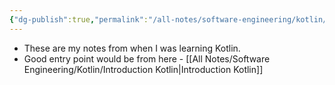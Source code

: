 ```yaml
---
{"dg-publish":true,"permalink":"/all-notes/software-engineering/kotlin/readme/"}
---
```


- These are my notes from when I was learning Kotlin.
- Good entry point would be from here - [[All Notes/Software Engineering/Kotlin/Introduction Kotlin\|Introduction Kotlin]]
